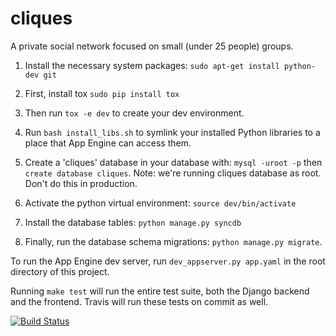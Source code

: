 cliques
=======

A private social network focused on small (under 25 people) groups.

1. Install the necessary system packages: `sudo apt-get install python-dev git`

1. First, install tox `sudo pip install tox`

1. Then run `tox -e dev` to create your dev environment.

1. Run `bash install_libs.sh` to symlink your installed Python libraries to a place that App Engine can access them. 

1. Create a 'cliques' database in your database with: `mysql -uroot -p` then `create database cliques`. Note:
we're running cliques database as root. Don't do this in production.

1. Activate the python virtual environment: `source dev/bin/activate`

1. Install the database tables: `python manage.py syncdb`

1. Finally, run the database schema migrations: `python manage.py migrate`.

To run the App Engine dev server, run `dev_appserver.py app.yaml` in the root directory of this project.

Running `make test` will run the entire test suite, both the Django backend and the frontend. Travis will run these tests on commit as well.

[![Build Status](https://travis-ci.org/pcsforeducation/cliques.svg?branch=master)](https://travis-ci.org/pcsforeducation/cliques)
